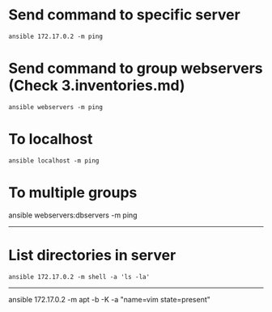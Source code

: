 <!-- PING MODULE -->
# Send command to specific server
```
ansible 172.17.0.2 -m ping 
```

# Send command to group webservers (Check 3.inventories.md)
```
ansible webservers -m ping
```

# To localhost
```
ansible localhost -m ping
```

# To multiple groups
ansible webservers:dbservers -m ping

----------------------------------------------------------------

<!-- SHELL MODULE -->
# List directories in server
```
ansible 172.17.0.2 -m shell -a 'ls -la' 
```

----------------------------------------------------------------

<!-- APT MODULE -->
ansible 172.17.0.2 -m apt -b -K -a "name=vim state=present" 